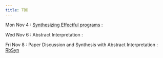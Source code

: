 ```yaml
---
title: TBD
---
```


Mon Nov 4
: [Synthesizing Effectful programs](../lectures/lecture28-effects.pdf)
  : []()

Wed Nov 6
: Abstract Interpretation
  : []()

Fri Nov 8
: Paper Discussion and Synthesis with Abstract Interpretation
  : [RbSyn](https://sankhs.com/static/rbsyn-pldi21.pdf)

<!-- Deductive/Inductive Hybrid -->
